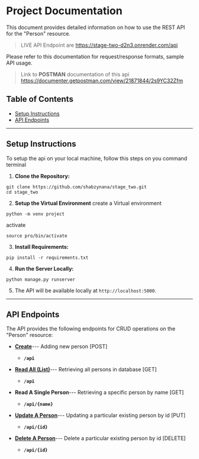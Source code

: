 # Project Documentation

This document provides detailed information on how to use the REST API for the "Person" resource.

> LIVE API Endpoint are https://stage-two-d2n3.onrender.com/api
>

Please refer to this documentation for request/response formats, sample API usage.
>
>Link to **POSTMAN** documentation of this api https://documenter.getpostman.com/view/21871844/2s9YC32Zfm
>

## Table of Contents
* [Setup Instructions](#setup-instructions)
* [API Endpoints](#api-endpoints)

---

## Setup Instructions
To setup the api on your local machine, follow this steps on you command terminal

1. **Clone the Repository:**
```
git clone https://github.com/shabzynana/stage_two.git
cd stage_two
```

2. **Setup the Virtual Environment**
create a Virtual environment
```
python -m venv project
```
activate
```
source pro/bin/activate
```

3. **Install Requirements:**
```
pip install -r requirements.txt
```

4. **Run the Server Locally:**
```
python manage.py runserver
```

5. The API will be available locally at `http://localhost:5000`.

---

## API Endpoints

The API provides the following endpoints for CRUD operations on the "Person" resource:

* **[Create](#create-a-person-post-api)**---
    Adding new person [POST]

    * **`/api`**

* **[Read All (List)](#read-a-person-by-name)**---
    Retrieving all persons in database [GET]

    * **`/api`**

* **Read A Single Person**---
    Retrieving a specific person by name [GET]
    * **`/api/{name}`**


* **[Update A Person](#update-a-person-by-id)**---
    Updating a particular existing person by id [PUT]
    * **`/api/{id}`**

* **[Delete A Person](#delete-a-person-by-id)**---
    Delete a particular existing person by id [DELETE]
    * **`/api/{id}`**
